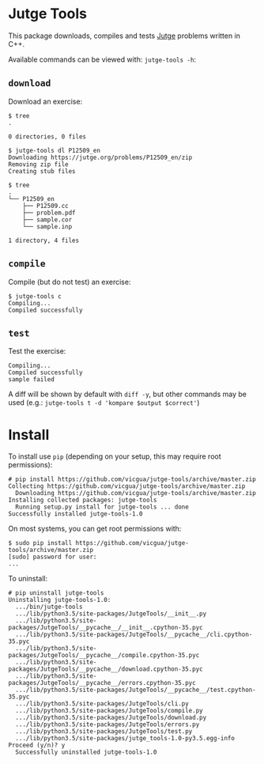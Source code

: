 Jutge Tools
===========
This package downloads, compiles and tests [Jutge](https://jutge.org/)
problems written in C++.

Available commands can be viewed with: `jutge-tools -h`:

`download`
----------

Download an exercise:
```console
$ tree
.

0 directories, 0 files

$ jutge-tools dl P12509_en
Downloading https://jutge.org/problems/P12509_en/zip
Removing zip file
Creating stub files

$ tree
.
└── P12509_en
    ├── P12509.cc
    ├── problem.pdf
    ├── sample.cor
    └── sample.inp

1 directory, 4 files
```

`compile`
---------

Compile (but do not test) an exercise:
```console
$ jutge-tools c
Compiling...
Compiled successfully
```

`test`
------

Test the exercise:
```console
Compiling...
Compiled successfully
sample failed
```
A diff will be shown by default with `diff -y`, but other commands may be used
(e.g.: `jutge-tools t -d 'kompare $output $correct'`)

Install
=======

To install use `pip` (depending on your setup, this may require
root permissions):
```console
# pip install https://github.com/vicgua/jutge-tools/archive/master.zip
Collecting https://github.com/vicgua/jutge-tools/archive/master.zip
  Downloading https://github.com/vicgua/jutge-tools/archive/master.zip
Installing collected packages: jutge-tools
  Running setup.py install for jutge-tools ... done
Successfully installed jutge-tools-1.0
```

On most systems, you can get root permissions with:
```console
$ sudo pip install https://github.com/vicgua/jutge-tools/archive/master.zip
[sudo] password for user:
...
```

To uninstall:
```console
# pip uninstall jutge-tools
Uninstalling jutge-tools-1.0:
  .../bin/jutge-tools
  .../lib/python3.5/site-packages/JutgeTools/__init__.py
  .../lib/python3.5/site-packages/JutgeTools/__pycache__/__init__.cpython-35.pyc
  .../lib/python3.5/site-packages/JutgeTools/__pycache__/cli.cpython-35.pyc
  .../lib/python3.5/site-packages/JutgeTools/__pycache__/compile.cpython-35.pyc
  .../lib/python3.5/site-packages/JutgeTools/__pycache__/download.cpython-35.pyc
  .../lib/python3.5/site-packages/JutgeTools/__pycache__/errors.cpython-35.pyc
  .../lib/python3.5/site-packages/JutgeTools/__pycache__/test.cpython-35.pyc
  .../lib/python3.5/site-packages/JutgeTools/cli.py
  .../lib/python3.5/site-packages/JutgeTools/compile.py
  .../lib/python3.5/site-packages/JutgeTools/download.py
  .../lib/python3.5/site-packages/JutgeTools/errors.py
  .../lib/python3.5/site-packages/JutgeTools/test.py
  .../lib/python3.5/site-packages/jutge_tools-1.0-py3.5.egg-info
Proceed (y/n)? y
  Successfully uninstalled jutge-tools-1.0
```